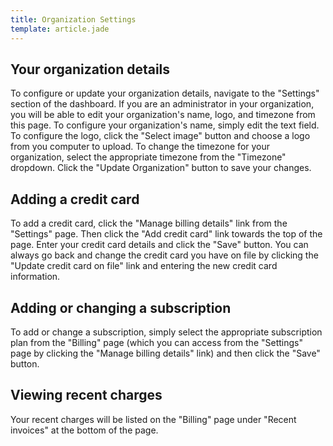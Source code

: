 ```yaml
---
title: Organization Settings
template: article.jade
---
```


## Your organization details

To configure or update your organization details, navigate to the "Settings" section of the dashboard. If you are an administrator in your organization, you will be able to edit your organization's name, logo, and timezone from this page. To configure your organization's name, simply edit the text field. To configure the logo, click the "Select image" button and choose a logo from you computer to upload. To change the timezone for your organization, select the appropriate timezone from the "Timezone" dropdown. Click the "Update Organization" button to save your changes.

## Adding a credit card

To add a credit card, click the "Manage billing details" link from the "Settings" page. Then click the "Add credit card" link towards the top of the page. Enter your credit card details and click the "Save" button. You can always go back and change the credit card you have on file by clicking the "Update credit card on file" link and entering the new credit card information.

## Adding or changing a subscription

To add or change a subscription, simply select the appropriate subscription plan from the "Billing" page (which you can access from the "Settings" page by clicking the "Manage billing details" link) and then click the "Save" button.

## Viewing recent charges

Your recent charges will be listed on the "Billing" page under "Recent invoices" at the bottom of the page.
